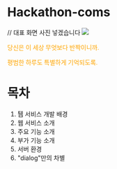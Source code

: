 # Hackathon-coms

// 대표 화면 사진 넣겠습니다
<img src="file:///C:/Users/seoye/Desktop/%EC%BB%B4s/KakaoTalk_20240602_012026461.png" />

<style>
@import url('https://fonts.googleapis.com/css2?family=Nanum+Gothic&display=swap');

  .godic{
		font-family: 'Jeju Myeongjo', serif;/*웹 폰트 지정*/
		color: orange;
	}
  
</style>

<p class="godic">당신은 이 세상 무엇보다 반짝이니까.</p>
<p class="godic">평범한 하루도 특별하게 기억되도록.</p>

# 목차

1. 퉵 서비스 개발 배경
2. 웹 서비스 소개
3. 주요 기능 소개
4. 부가 기능 소개
5. 서버 환경
6. "dialog"만의 차별
